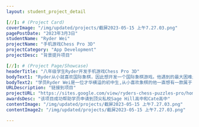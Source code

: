 ```yaml
---
layout: student_project_detail

[//]: # (Project Card)
coverImage: "/img/updated/projects/截屏2023-05-15 上午7.27.03.png"
pagePostDate: "2023年3月3日"
studentName: "Ryder Wei"
projectName: "手机游戏Chess Pro 3D"
projectCategory: "App Development"
projectDesc: "背景提升项目"

[//]: # (Project Page/Showcase)
headerTitle: "八年级学生Ryder开发手机游戏Chess Pro 3D"
bodyText1: "Ryder从小就喜欢国际象棋，因此想开发一个国际象棋游戏。他遇到的最大困难是将操纵杆移入手机游戏中，但最终通过简单的代码解决了这个问题。"
bodyText2: "学员Ryder Wei是一位才华横溢的初中生,从小喜欢象棋的他一直想有一款属于自己的象棋训练游戏。今年八年级的Ryder将兴趣与爱好结合开发出象棋训练项目，让训练象棋变得方便和简单，目前该项目已经在App Store发布。Ryder也成功拿到了多所顶尖私校的录取"
URLDescription: "链接到项目"
projectURL: "https://sites.google.com/view/ryders-chess-puzzles-pro/home"
awardsDesc: "该项目成功帮助学员申请到顶尖私校Sage Hill高中和Cate高中"
contentImage: "/img/updated/projects/截屏2023-05-15 上午7.27.03.png"
contentImage2: "/img/updated/projects/截屏2023-05-15 上午7.27.03.png"

---
```


